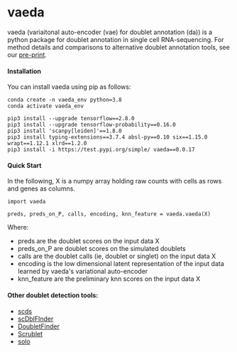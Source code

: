 # vaeda

vaeda (variaitonal auto-encoder (vae) for doublet annotation (da)) is a python package for doublet annotation in single cell RNA-sequencing. For method details and comparisons to alternative doublet annotation tools, see our [pre-print](https://biorxiv.org/cgi/content/short/2022.04.15.488440v1).

#### Installation

You can install vaeda using pip as follows:

```
conda create -n vaeda_env python=3.8
conda activate vaeda_env

pip3 install --upgrade tensorflow==2.8.0
pip3 install --upgrade tensorflow-probability==0.16.0
pip3 install 'scanpy[leiden]'==1.8.0
pip3 install typing-extensions==3.7.4 absl-py==0.10 six==1.15.0 wrapt==1.12.1 xlrd==1.2.0
pip3 install -i https://test.pypi.org/simple/ vaeda==0.0.17
```

#### Quick Start

In the following, X is a numpy array holding raw counts with cells as rows and genes as columns.

```
import vaeda

preds, preds_on_P, calls, encoding, knn_feature = vaeda.vaeda(X)

```

Where:
* preds are the doublet scores on the input data X
* preds_on_P are doublet scores on the simulated doublets
* calls are the doublet calls (ie, doublet or singlet) on the input data X
* encoding is the low dimensional latent representation of the input data learned by vaeda's variational auto-encoder
* knn_feature are the preliminary knn scores on the input data X

#### Other doublet detection tools:

* [scds](https://github.com/kostkalab/scds)
* [scDblFInder](https://github.com/plger/scDblFinder)
* [DoubletFinder](https://github.com/chris-mcginnis-ucsf/DoubletFinder)
* [Scrublet](https://github.com/AllonKleinLab/scrublet)
* [solo](https://github.com/calico/Solo)


